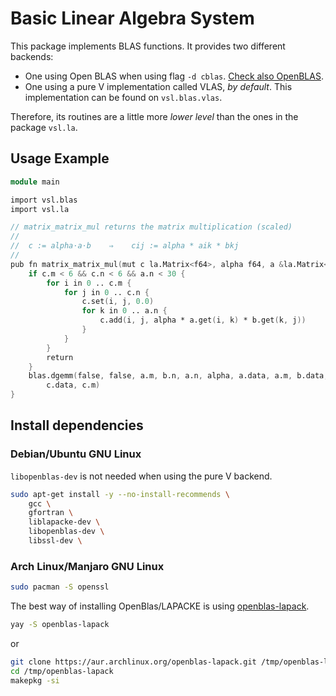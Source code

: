 # Basic Linear Algebra System

This package implements BLAS functions. It provides two different backends:

- One using Open BLAS when using flag `-d cblas`.
  [Check also OpenBLAS](https://github.com/xianyi/OpenBLAS).
- One using a pure V implementation called VLAS, *by default*.
  This implementation can be found on `vsl.blas.vlas`.

Therefore, its routines are a little more
*lower level* than the ones in the package `vsl.la`.

## Usage Example

```v
module main

import vsl.blas
import vsl.la

// matrix_matrix_mul returns the matrix multiplication (scaled)
//
//  c := alpha⋅a⋅b    ⇒    cij := alpha * aik * bkj
//
pub fn matrix_matrix_mul(mut c la.Matrix<f64>, alpha f64, a &la.Matrix<f64>, b &la.Matrix<f64>) {
	if c.m < 6 && c.n < 6 && a.n < 30 {
		for i in 0 .. c.m {
			for j in 0 .. c.n {
				c.set(i, j, 0.0)
				for k in 0 .. a.n {
					c.add(i, j, alpha * a.get(i, k) * b.get(k, j))
				}
			}
		}
		return
	}
	blas.dgemm(false, false, a.m, b.n, a.n, alpha, a.data, a.m, b.data, b.m, 0.0, mut
		c.data, c.m)
}
```

## Install dependencies

### Debian/Ubuntu GNU Linux

`libopenblas-dev` is not needed when using the pure V backend.

```sh
sudo apt-get install -y --no-install-recommends \
    gcc \
    gfortran \
    liblapacke-dev \
    libopenblas-dev \
    libssl-dev \
```

### Arch Linux/Manjaro GNU Linux

```sh
sudo pacman -S openssl
```

The best way of installing OpenBlas/LAPACKE is using
[openblas-lapack](https://aur.archlinux.org/packages/openblas-lapack/).

```sh
yay -S openblas-lapack
```

or

```sh
git clone https://aur.archlinux.org/openblas-lapack.git /tmp/openblas-lapack
cd /tmp/openblas-lapack
makepkg -si
```
